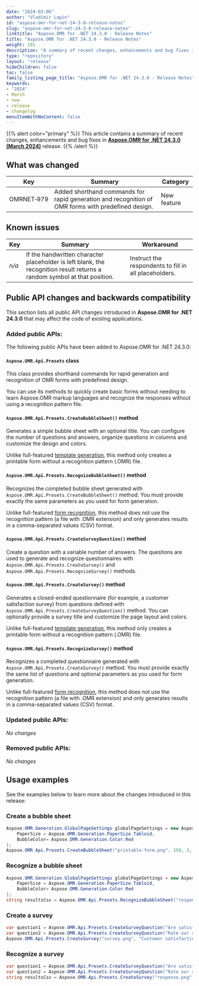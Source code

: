 ```yaml
---
date: "2024-03-06"
author: "Vladimir Lapin"
id: "aspose-omr-for-net-24-3-0-release-notes"
slug: "aspose-omr-for-net-24-3-0-release-notes"
linktitle: "Aspose.OMR for .NET 24.3.0 - Release Notes"
title: "Aspose.OMR for .NET 24.3.0 - Release Notes"
weight: 101
description: "A summary of recent changes, enhancements and bug fixes in Aspose.OMR for .NET 24.3.0 (March 2024) release."
type: "repository"
layout: "release"
hideChildren: false
toc: false
family_listing_page_title: "Aspose.OMR for .NET 24.3.0 - Release Notes"
keywords:
- "2024"
- March
- new
- release
- changelog
menuItemWithNoContent: false
---
```


{{% alert color="primary" %}}
This article contains a summary of recent changes, enhancements and bug fixes in [**Aspose.OMR for .NET 24.3.0 (March 2024)**](https://www.nuget.org/packages/Aspose.OMR/24.3.0) release.
{{% /alert %}}

## What was changed

Key | Summary | Category
--- | ------- | --------
OMRNET&#8209;979 | Added shorthand commands for rapid generation and recognition of OMR forms with predefined design. | New feature

## Known issues

Key | Summary | Workaround
--- | ------- | ----------
_n/a_ | If the handwritten character placeholder is left blank, the recognition result returns a random symbol at that position. | Instruct the respondents to fill in all placeholders.

## Public API changes and backwards compatibility

This section lists all public API changes introduced in **Aspose.OMR for .NET 24.3.0** that may affect the code of existing applications.

### Added public APIs:

The following public APIs have been added to Aspose.OMR for .NET 24.3.0:

#### `Aspose.OMR.Api.Presets` class

This class provides shorthand commands for rapid generation and recognition of OMR forms with predefined design.

You can use its methods to quickly create basic forms without needing to learn Aspose.OMR markup languages and recognize the responses without using a recognition pattern file.

#### `Aspose.OMR.Api.Presets.CreateBubbleSheet()` method

Generates a simple bubble sheet with an optional title. You can configure the number of questions and answers, organize questions in columns and customize the design and colors.

Unlike full-featured [template generation](https://docs.aspose.com/omr/net/generate-template/), this method only creates a printable form without a recognition pattern (.OMR) file.

#### `Aspose.OMR.Api.Presets.RecognizeBubbleSheet()` method

Recognizes the completed bubble sheet generated with `Aspose.OMR.Api.Presets.CreateBubbleSheet()` method. You must provide exactly the same parameters as you used for form generation.

Unlike full-featured [form recognition](https://docs.aspose.com/omr/net/recognition/), this method does not use the recognition pattern (a file with .OMR extension) and only generates results in a comma-separated values (CSV) format.

#### `Aspose.OMR.Api.Presets.CreateSurveyQuestion()` method

Create a question with a variable number of answers. The questions are used to generate and recognize questionnaires with `Aspose.OMR.Api.Presets.CreateSurvey()` and `Aspose.OMR.Api.Presets.RecognizeSurvey()` methods.

#### `Aspose.OMR.Api.Presets.CreateSurvey()` method

Generates a closed-ended questionnaire (for example, a customer satisfaction survey) from questions defined with `Aspose.OMR.Api.Presets.CreateSurveyQuestion()` method. You can optionally provide a survey title and customize the page layout and colors.

Unlike full-featured [template generation](https://docs.aspose.com/omr/net/generate-template/), this method only creates a printable form without a recognition pattern (.OMR) file.

#### `Aspose.OMR.Api.Presets.RecognizeSurvey()` method

Recognizes a completed questionnaire generated with `Aspose.OMR.Api.Presets.CreateSurvey()` method. You must provide exactly the same list of questions and optional parameters as you used for form generation.

Unlike full-featured [form recognition](https://docs.aspose.com/omr/net/recognition/), this method does not use the recognition pattern (a file with .OMR extension) and only generates results in a comma-separated values (CSV) format.

### Updated public APIs:

_No changes_

### Removed public APIs:

_No changes_

## Usage examples

See the examples below to learn more about the changes introduced in this release:

### Create a bubble sheet

```csharp
Aspose.OMR.Generation.GlobalPageSettings globalPageSettings = new Aspose.OMR.Generation.GlobalPageSettings() {
	PaperSize = Aspose.OMR.Generation.PaperSize.Tabloid,
	BubbleColor= Aspose.OMR.Generation.Color.Red
};
Aspose.OMR.Api.Presets.CreateBubbleSheet("printable-form.png", 150, 3, 5, "150 Question Answer Sheet", BubbleType.Square, BubbleSize.ExtraLarge, globalPageSettings);
```

### Recognize a bubble sheet

```csharp
Aspose.OMR.Generation.GlobalPageSettings globalPageSettings = new Aspose.OMR.Generation.GlobalPageSettings() {
	PaperSize = Aspose.OMR.Generation.PaperSize.Tabloid,
	BubbleColor= Aspose.OMR.Generation.Color.Red
};
string resultsCsv = Aspose.OMR.Api.Presets.RecognizeBubbleSheet("response.png", 150, 3, 5, "150 Question Answer Sheet", BubbleType.Square, BubbleSize.ExtraLarge, globalPageSettings);
```

### Create a survey

```csharp
var question1 = Aspose.OMR.Api.Presets.CreateSurveyQuestion("Are satisfied with your experience?", "Yes", "No", "Not sure");
var question2 = Aspose.OMR.Api.Presets.CreateSurveyQuestion("Rate our service:", "Great", "Good", "Mediocre", "Bad");
Aspose.OMR.Api.Presets.CreateSurvey("survey.png", "Customer satisfaction survey", null, question1, question2);
```

### Recognize a survey

```csharp
var question1 = Aspose.OMR.Api.Presets.CreateSurveyQuestion("Are satisfied with your experience?", "Yes", "No", "Not sure");
var question2 = Aspose.OMR.Api.Presets.CreateSurveyQuestion("Rate our service:", "Great", "Good", "Mediocre", "Bad");
string resultsCsv = Aspose.OMR.Api.Presets.CreateSurvey("response.png", "Customer satisfaction survey", null, question1, question2);
```
